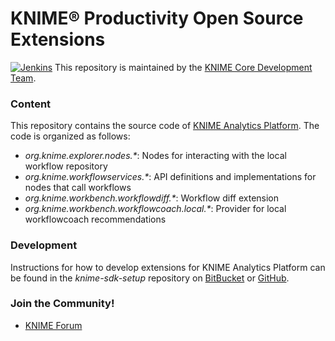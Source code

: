 # KNIME® Productivity Open Source Extensions

[![Jenkins](https://jenkins.knime.com/buildStatus/icon?job=knime-productivity-oss%2Fmaster)](https://jenkins.knime.com/job/knime-productivity-oss/job/master/)
This repository is maintained by the [KNIME Core Development Team](mailto:ap-core@knime.com).

### Content
This repository contains the source code of [KNIME Analytics Platform](http://www.knime.org). The code is organized as follows:

* _org.knime.explorer.nodes.*_: Nodes for interacting with the local workflow
  repository
* _org.knime.workflowservices.*_: API definitions and implementations for nodes that call workflows
* _org.knime.workbench.workflowdiff.*_: Workflow diff extension
* _org.knime.workbench.workflowcoach.local.*_: Provider for local workflowcoach
  recommendations

### Development
Instructions for how to develop extensions for KNIME Analytics Platform can be found in the _knime-sdk-setup_ repository on [BitBucket](https://bitbucket.org/KNIME/knime-sdk-setup) or [GitHub](http://github.com/knime/knime-sdk-setup).

### Join the Community!
* [KNIME Forum](https://tech.knime.org/forum)

